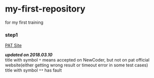 # my-first-repository
for my first training
### step1
[PAT Site](https://www.patest.cn/contests/pat-a-practise)

**<i>updated on 2018.03.10</i>**</br>
title with symbol `*` means accepted on NewCoder, but not on pat official website(either getting wrong result or timeout error in some test cases)</br>
title with symbol `**` has fault
